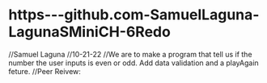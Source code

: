 # https---github.com-SamuelLaguna-LagunaSMiniCH-6Redo
//Samuel Laguna 
//10-21-22
//We are to make a program that tell us if the number the user inputs is even or odd. Add data validation and a playAgain feture.
//Peer Reivew:
